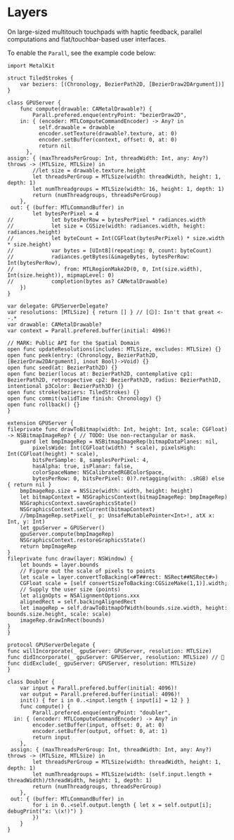 # Layers

On large-sized multitouch touchpads with haptic feedback, parallel computations and flat/touchbar-based user interfaces.

To enable the `Parall`, see the example code below:

    import MetalKit

    struct TiledStrokes {
        var beziers: [(Chronology, BezierPath2D, [BezierDraw2DArgument])]
    }

    class GPUServer {
        func compute(drawable: CAMetalDrawable?) {
            Parall.prefered.enque(entryPoint: "bezierDraw2D",
        in: { (encoder: MTLComputeCommandEncoder) -> Any? in
              self.drawable = drawable
              encoder.setTexture(drawable?.texture, at: 0)
              encoder.setBuffer(context, offset: 0, at: 0)
              return nil
          },
    assign: { (maxThreadsPerGroup: Int, threadWidth: Int, any: Any?) throws -> (MTLSize, MTLSize) in
            //let size = drawable.texture.height
            let threadsPerGroup = MTLSize(width: threadWidth, height: 1, depth: 1)
            let numThreadgroups = MTLSize(width: 16, height: 1, depth: 1)
            return (numThreadgroups, threadsPerGroup)
        },
     out: { (buffer: MTLCommandBuffer) in
            let bytesPerPixel = 4
    //            let bytesPerRow = bytesPerPixel * radiances.width
    //            let size = CGSize(width: radiances.width, height: radiances.height)
    //            let byteCount = Int(CGFloat(bytesPerPixel) * size.width * size.height)
    //            var bytes = [UInt8](repeating: 0, count: byteCount)
    //            radiances.getBytes(&imageBytes, bytesPerRow: Int(bytesPerRow),
    //                from: MTLRegionMake2D(0, 0, Int(size.width), Int(size.height)), mipmapLevel: 0)
    //            completion(bytes as? CAMetalDrawable)
        })
    }
    
    var delegate: GPUServerDelegate?
    var resolutions: [MTLSize] { return [] } // [😐]: Isn't that great <--.*
    var drawable: CAMetalDrawable?
    var context = Parall.prefered.buffer(initial: 4096)!
    
    // MARK: Public API for the Spatial Domain
    open func updateResolutions(includes: MTLSize, excludes: MTLSize) {}
    open func peek(entry: (Chronology, BezierPath2D, [BezierDraw2DArgument], inout Bool)->Void) {}
    open func seed(at: BezierPath2D) {}
    open func bezier(locus at: BezierPath2D, contemplative cp1: BezierPath2D, retrospective cp2: BezierPath2D, radius: BezierPath1D, intentional p3Color: BezierPath3D) {}
    open func stroke(beziers: TiledStrokes) {}
    open func commit(validTime finish: Chronology) {}
    open func rollback() {}
    }
    
    extension GPUServer {
    fileprivate func drawToBitmap(width: Int, height: Int, scale: CGFloat) -> NSBitmapImageRep? { // TODO: Use non-rectangular or mask.
        guard let bmpImageRep = NSBitmapImageRep(bitmapDataPlanes: nil,
            pixelsWide: Int(CGFloat(width) * scale), pixelsHigh: Int(CGFloat(height) * scale),
            bitsPerSample: 8, samplesPerPixel: 4,
            hasAlpha: true, isPlanar: false,
            colorSpaceName: NSCalibratedRGBColorSpace,
            bytesPerRow: 0, bitsPerPixel: 0)?.retagging(with: .sRGB) else { return nil }
        bmpImageRep.size = NSSize(width: width, height: height)
        let bitmapContext = NSGraphicsContext(bitmapImageRep: bmpImageRep)
        NSGraphicsContext.saveGraphicsState()
        NSGraphicsContext.setCurrent(bitmapContext)
        //bmpImageRep.setPixel(_ p: UnsafeMutablePointer<Int>!, atX x: Int, y: Int)
        let gpuServer = GPUServer()
        gpuServer.compute(bmpImageRep)
        NSGraphicsContext.restoreGraphicsState()
        return bmpImageRep
    }
    fileprivate func draw(layer: NSWindow) {
        let bounds = layer.bounds
        // Figure out the scale of pixels to points
        let scale = layer.convertToBacking(<#T##rect: NSRect##NSRect#>)
        CGFloat scale = [self convertSizeToBacking:CGSizeMake(1,1)].width;
        // Supply the user size (points)
        let alignOpts = NSAlignmentOptions.xxx
        alignedRect = self.backingAlignedRect
        let imageRep = self.drawToBitmapOfWidth(bounds.size.width, height: bounds.size.height, scale: scale)
        imageRep.drawInRect(bounds)
    }
    }
    
    protocol GPUServerDelegate {
    func willIncorporate(_ gpuServer: GPUServer, resolution: MTLSize)
    func didIncorporate(_ gpuServer: GPUServer, resolution: MTLSize) // 
    func didExclude(_ gpuServer: GPUServer, resolution: MTLSize)
    }
    
    class Doubler {
        var input = Parall.prefered.buffer(initial: 4096)!
        var output = Parall.prefered.buffer(initial: 4096)!
        init() { for i in 0..<input.length { input[i] = 12 } }
        func compute() {
            Parall.prefered.enque(entryPoint: "doubler",
      in: { (encoder: MTLComputeCommandEncoder) -> Any? in
            encoder.setBuffer(input, offset: 0, at: 0)
            encoder.setBuffer(output, offset: 0, at: 1)
            return input
        },
     assign: { (maxThreadsPerGroup: Int, threadWidth: Int, any: Any?) throws -> (MTLSize, MTLSize) in
            let threadsPerGroup = MTLSize(width: threadWidth, height: 1, depth: 1)
            let numThreadgroups = MTLSize(width: (self.input.length + threadWidth)/threadWidth, height: 1, depth: 1)
            return (numThreadgroups, threadsPerGroup)
        },
     out: { (buffer: MTLCommandBuffer) in
            for i in 0..<self.output.length { let x = self.output[i]; debugPrint("x: \(x!)") }
            })
        }
    }
